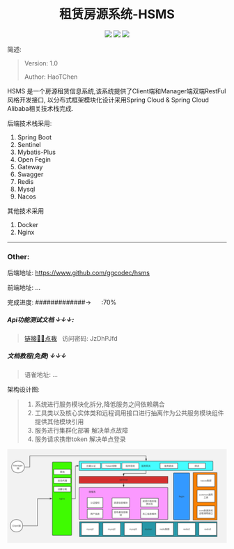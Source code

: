 <h1 style="text-align: center">租赁房源系统-HSMS</h1>

<div style="text-align: center">
<img src="https://img.shields.io/github/issues/ggcodec/hsms">
<img src="https://img.shields.io/github/stars/ggcodec/hsms">
<img src="https://img.shields.io/github/forks/ggcodec/hsms">
</div>

简述: 
> Version: 1.0
> 
> Author: HaoTChen 


HSMS 是一个房源租赁信息系统,该系统提供了Client端和Manager端双端RestFul风格开发接口,
以分布式框架模块化设计采用Spring Cloud & Spring Cloud Alibaba相关技术栈完成.



<div class="box">

后端技术栈采用:
1. Spring Boot
2. Sentinel
3. Mybatis-Plus
4. Open Fegin
5. Gateway
6. Swagger
7. Redis
8. Mysql
9. Nacos

其他技术采用
1. Docker
2. Nginx
</div>
<hr>

### Other: 
后端地址: https://www.github.com/ggcodec/hsms

前端地址: ...

完成进度:  #############->&nbsp;&nbsp;&nbsp;&nbsp;&nbsp;&nbsp;:70%

#####  Api功能测试文档 ↓↓↓: 

> [链接✋🏻点我](https://www.apifox.cn/apidoc/shared-e74f2ba1-43d4-429e-87a6-c435864e6c26) &nbsp;&nbsp;访问密码:   JzDhPJfd 
##### 文档教程(免费) ↓↓↓
> 语雀地址: ...




架构设计图:
> 1. 系统进行服务模块化拆分,降低服务之间依赖耦合
> 2. 工具类以及核心实体类和远程调用接口进行抽离作为公共服务模块组件提供其他模块引用
> 3. 服务进行集群化部署 解决单点故障
> 4. 服务请求携带token 解决单点登录
<img src="./images/img.png">
